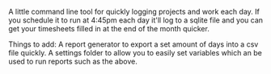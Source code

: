 A little command line tool for quickly logging projects and work each day.
If you schedule it to run at 4:45pm each day it'll log to a sqlite file and you can get your timesheets filled in at the end of the month quicker.

Things to add:
    A report generator to export a set amount of days into a csv file quickly.
    A settings folder to allow you to easily set variables which an be used to run reports such as the above.